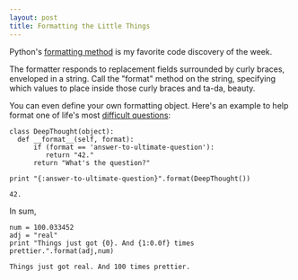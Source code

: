 ```yaml
---
layout: post
title: Formatting the Little Things
---
```


Python's <a href="https://pyformat.info/" target="_blank">formatting method</a> is my favorite code discovery of the week. 

The formatter responds to replacement fields surrounded by curly braces, enveloped in a string. Call the "format" method on the string, specifying which values to place inside those curly braces and ta-da, beauty. 

You can even define your own formatting object. Here's an example to help format one of life's most <a href="https://en.wikipedia.org/wiki/List_of_minor_The_Hitchhiker%27s_Guide_to_the_Galaxy_characters#Deep_Thought" target="_blank">difficult questions</a>:

    class DeepThought(object):
	  def __format__(self, format):
	      if (format == 'answer-to-ultimate-question'):
	      	 return "42."
	      return "What's the question?"
	      
    print "{:answer-to-ultimate-question}".format(DeepThought())
<b></b>

	42.

In sum,

    num = 100.033452
    adj = "real"
    print "Things just got {0}. And {1:0.0f} times prettier.".format(adj,num)
<b></b>

	Things just got real. And 100 times prettier.

